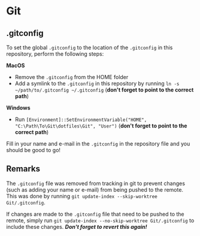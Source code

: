 # Git

## .gitconfig
To set the global `.gitconfig` to the location of the `.gitconfig` in this repository, perform the following steps:

**MacOS**
- Remove the `.gitconfig` from the HOME folder
- Add a symlink to the `.gitconfig` in this repository by running `ln -s ~/path/to/.gitconfig ~/.gitconfig` (**don't forget to point to the correct path**)

**Windows**
- Run `[Environment]::SetEnvironmentVariable("HOME", "C:\Path\To\Git\dotfiles\Git", "User")` (**don't forget to point to the correct path**)

Fill in your name and e-mail in the `.gitconfig` in the repository file and you should be good to go!

## Remarks
The `.gitconfig` file was removed from tracking in git to prevent changes (such as adding your name or e-mail) from being pushed to the remote. This was done by running `git update-index --skip-worktree Git/.gitconfig`.

If changes are made to the `.gitconfig` file that need to be pushed to the remote, simply run `git update-index --no-skip-worktree Git/.gitconfig` to include these changes. ***Don't forget to revert this again!***